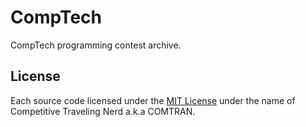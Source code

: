# CompTech

CompTech programming contest archive.

## License

Each source code licensed under the [MIT License](LICENSE) under the name of
Competitive Traveling Nerd a.k.a COMTRAN.

